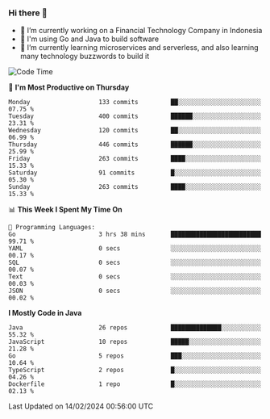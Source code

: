 ### Hi there 👋

<!--
**mazzama/mazzama** is a ✨ _special_ ✨ repository because its `README.md` (this file) appears on your GitHub profile.

Here are some ideas to get you started:

- 🔭 I’m currently working on ...
- 🌱 I’m currently learning ...
- 👯 I’m looking to collaborate on ...
- 🤔 I’m looking for help with ...
- 💬 Ask me about ...
- 📫 How to reach me: ...
- 😄 Pronouns: ...
- ⚡ Fun fact: ...
-->

- 🔭 I’m currently working on a Financial Technology Company in Indonesia
- :gun: I'm using Go and Java to build software
- 🌱 I’m currently learning microservices and serverless, and also learning many technology buzzwords to build it

<!--START_SECTION:waka-->
![Code Time](http://img.shields.io/badge/Code%20Time-3%2C169%20hrs%201%20min-blue)

📅 **I'm Most Productive on Thursday** 

```text
Monday                   133 commits         ██░░░░░░░░░░░░░░░░░░░░░░░   07.75 % 
Tuesday                  400 commits         ██████░░░░░░░░░░░░░░░░░░░   23.31 % 
Wednesday                120 commits         ██░░░░░░░░░░░░░░░░░░░░░░░   06.99 % 
Thursday                 446 commits         ██████░░░░░░░░░░░░░░░░░░░   25.99 % 
Friday                   263 commits         ████░░░░░░░░░░░░░░░░░░░░░   15.33 % 
Saturday                 91 commits          █░░░░░░░░░░░░░░░░░░░░░░░░   05.30 % 
Sunday                   263 commits         ████░░░░░░░░░░░░░░░░░░░░░   15.33 % 
```


📊 **This Week I Spent My Time On** 

```text
💬 Programming Languages: 
Go                       3 hrs 38 mins       █████████████████████████   99.71 % 
YAML                     0 secs              ░░░░░░░░░░░░░░░░░░░░░░░░░   00.17 % 
SQL                      0 secs              ░░░░░░░░░░░░░░░░░░░░░░░░░   00.07 % 
Text                     0 secs              ░░░░░░░░░░░░░░░░░░░░░░░░░   00.03 % 
JSON                     0 secs              ░░░░░░░░░░░░░░░░░░░░░░░░░   00.02 % 
```

**I Mostly Code in Java** 

```text
Java                     26 repos            ██████████████░░░░░░░░░░░   55.32 % 
JavaScript               10 repos            █████░░░░░░░░░░░░░░░░░░░░   21.28 % 
Go                       5 repos             ███░░░░░░░░░░░░░░░░░░░░░░   10.64 % 
TypeScript               2 repos             █░░░░░░░░░░░░░░░░░░░░░░░░   04.26 % 
Dockerfile               1 repo              █░░░░░░░░░░░░░░░░░░░░░░░░   02.13 % 
```




 Last Updated on 14/02/2024 00:56:00 UTC
<!--END_SECTION:waka-->
